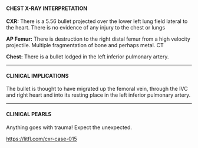 #### CHEST X-RAY INTERPRETATION
**CXR:** There is a 5.56 bullet projected over the lower left lung field lateral to the heart. There is no evidence of any injury to the chest or lungs

**AP Femur:** There is destruction to the right distal femur from a high velocity projectile. Multiple fragmentation of bone and perhaps metal. CT 

**Chest:** There is a bullet lodged in the left inferior pulmonary artery.

---------------
#### CLINICAL IMPLICATIONS
The bullet is thought to have migrated up the femoral vein, through the IVC and right heart and into its resting place in the left inferior pulmonary artery.

---------------
#### CLINICAL PEARLS
Anything goes with trauma! Expect the unexpected.


<https://litfl.com/cxr-case-015>